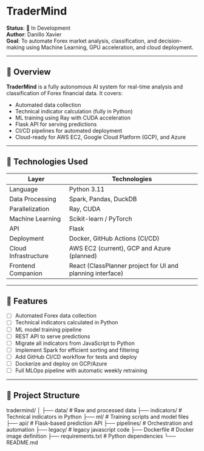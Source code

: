 # TraderMind

**Status**: 🚧 In Development  
**Author**: Danillo Xavier  
**Goal**: To automate Forex market analysis, classification, and decision-making using Machine Learning, GPU acceleration, and cloud deployment.

---

## 📌 Overview

**TraderMind** is a fully autonomous AI system for real-time analysis and classification of Forex financial data. It covers:

- Automated data collection
- Technical indicator calculation (fully in Python)
- ML training using Ray with CUDA acceleration
- Flask API for serving predictions
- CI/CD pipelines for automated deployment
- Cloud-ready for AWS EC2, Google Cloud Platform (GCP), and Azure

---

## 🧰 Technologies Used

| Layer                | Technologies                                                   |
|----------------------|----------------------------------------------------------------|
| Language             | Python 3.11                                                    |
| Data Processing      | Spark, Pandas, DuckDB                                          |
| Parallelization      | Ray, CUDA                                                      |
| Machine Learning     | Scikit-learn / PyTorch                                         |
| API                  | Flask                                                          |
| Deployment           | Docker, GitHub Actions (CI/CD)                                 |
| Cloud Infrastructure | AWS EC2 (current), GCP and Azure (planned)                    |
| Frontend Companion   | React (ClassPlanner project for UI and planning interface)     |

---

## 🚀 Features

- [ ] Automated Forex data collection
- [ ] Technical indicators calculated in Python
- [ ] ML model training pipeline
- [ ] REST API to serve predictions
- [ ] Migrate all indicators from JavaScript to Python
- [ ] Implement Spark for efficient sorting and filtering
- [ ] Add GitHub CI/CD workflow for tests and deploy
- [ ] Dockerize and deploy on GCP/Azure
- [ ] Full MLOps pipeline with automatic weekly retraining

---

## 📂 Project Structure
tradermind/
│
├── data/ # Raw and processed data
├── indicators/ # Technical indicators in Python
├── ml/ # Training scripts and model files
├── api/ # Flask-based prediction API
├── pipelines/ # Orchestration and automation
├── legacy/ # legacy javascript code
├── Dockerfile # Docker image definition
├── requirements.txt # Python dependencies
└── README.md
